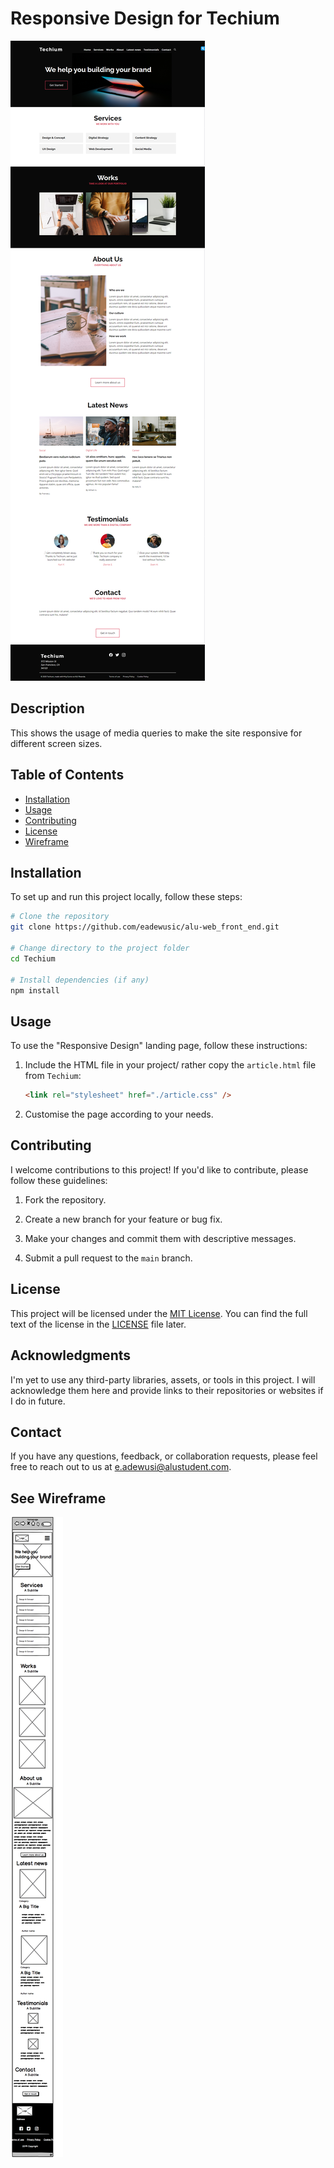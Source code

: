 # Responsive Design for Techium

![Project Preview](images/Techium-landing-page.png)

## Description

This shows the usage of media queries to make the site responsive for different screen sizes.

## Table of Contents

- [Installation](#installation)
- [Usage](#usage)
- [Contributing](#contributing)
- [License](#license)
- [Wireframe](#see-wireframe)

## Installation

To set up and run this project locally, follow these steps:

```bash
# Clone the repository
git clone https://github.com/eadewusic/alu-web_front_end.git

# Change directory to the project folder
cd Techium

# Install dependencies (if any)
npm install
```

## Usage

To use the "Responsive Design" landing page, follow these instructions:

1. Include the HTML file in your project/ rather copy the `article.html` file from `Techium`:

   ```html
   <link rel="stylesheet" href="./article.css" />
   ```

2. Customise the page according to your needs.

## Contributing

I welcome contributions to this project! If you'd like to contribute, please follow these guidelines:

1. Fork the repository.

2. Create a new branch for your feature or bug fix.

3. Make your changes and commit them with descriptive messages.

4. Submit a pull request to the `main` branch.

## License

This project will be licensed under the [MIT License](LICENSE). You can find the full text of the license in the [LICENSE](LICENSE) file later.

## Acknowledgments

I'm yet to use any third-party libraries, assets, or tools in this project. I will acknowledge them here and provide links to their repositories or websites if I do in future.

## Contact

If you have any questions, feedback, or collaboration requests, please feel free to reach out to us at [e.adewusi@alustudent.com](mailto:e.adewusi@alustudent.com).

## See Wireframe

![Wireframe Preview](images/Techium-project-mobile-version.png)
